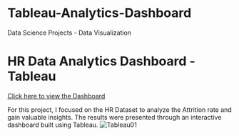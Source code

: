 # Tableau-Analytics-Dashboard
Data Science Projects - Data Visualization
# HR Data Analytics Dashboard - Tableau
[Click here to view the Dashboard](https://public.tableau.com/app/profile/vidhya.radhakrishnan/viz/shared/YJ7RQRCYB)

For this project, I focused on the HR Dataset to analyze the Attrition rate and gain valuable insights. The results were presented through an interactive dashboard built using Tableau.
![Tableau01](https://github.com/arvidhyapriyadarshini/Tableau-Analytics-Dashboard/assets/112971590/2a14baa9-105c-42e7-afbc-4bcf96136719)
